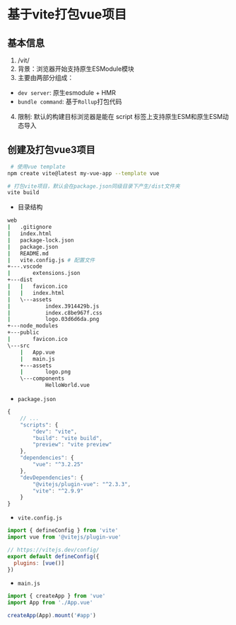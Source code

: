 # 基于vite打包vue项目

## 基本信息
1. /vit/
2. 背景：浏览器开始支持原生ESModule模块
3. 主要由两部分组成：
- `dev server`: 原生esmodule + HMR
- `bundle command`: 基于`Rollup`打包代码
4. 限制: 默认的构建目标浏览器是能在 script 标签上支持原生ESM和原生ESM动态导入

## 创建及打包vue3项目
```bash
 # 使用vue template
npm create vite@latest my-vue-app --template vue

# 打包vite项目，默认会在package.json同级目录下产生/dist文件夹
vite build
```
- 目录结构
```bash
web
|   .gitignore
|   index.html
|   package-lock.json
|   package.json
|   README.md
|   vite.config.js # 配置文件
+---.vscode
|       extensions.json
+---dist
|   |   favicon.ico
|   |   index.html
|   \---assets
|           index.3914429b.js
|           index.c8be967f.css
|           logo.03d6d6da.png      
+---node_modules              
+---public
|       favicon.ico
\---src
    |   App.vue
    |   main.js
    +---assets
    |       logo.png
    \---components
            HelloWorld.vue
```
- `package.json`
```javascript
{
    // ...
    "scripts": {
        "dev": "vite",
        "build": "vite build",
        "preview": "vite preview"
    },
    "dependencies": {
        "vue": "^3.2.25"
    },
    "devDependencies": {
        "@vitejs/plugin-vue": "^2.3.3",
        "vite": "^2.9.9"
    }
}
```
- `vite.config.js`
```javascript
import { defineConfig } from 'vite'
import vue from '@vitejs/plugin-vue'

// https://vitejs.dev/config/
export default defineConfig({
  plugins: [vue()]
})
```
- `main.js`
```javascript
import { createApp } from 'vue'
import App from './App.vue'

createApp(App).mount('#app')
```